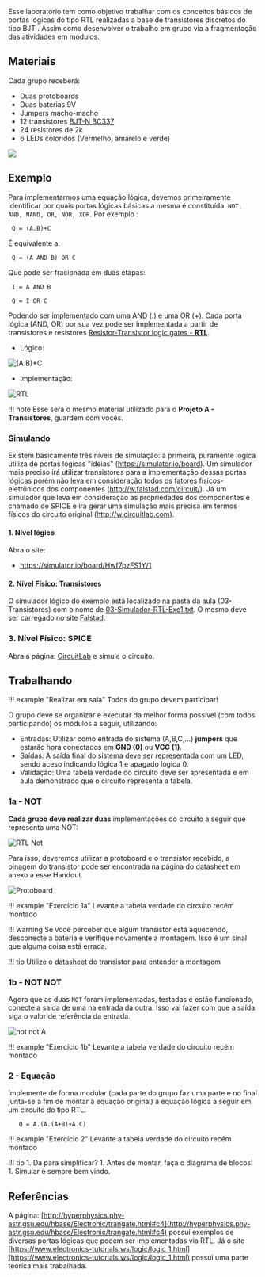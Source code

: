 Esse laboratório tem como objetivo trabalhar com os conceitos básicos de portas lógicas do tipo RTL realizadas a base de transistores discretos do tipo BJT . Assim como desenvolver o trabalho em grupo via a fragmentação das atividades em módulos.

## Materiais

Cada grupo receberá:

- Duas protoboards
- Duas baterias 9V
- Jumpers macho-macho
- 12 transistores [BJT-N BC337](https://www.onsemi.com/pub/Collateral/BC337-D.PDF)
- 24 resistores de 2k
- 6 LEDs coloridos (Vermelho, amarelo e verde)

![](figs/A-Transistores/materiais.jpg)

## Exemplo

Para implementarmos uma equação lógica, devemos primeiramente identificar por quais portas lógicas básicas a mesma é constituída: `NOT, AND, NAND, OR, NOR, XOR`. Por exemplo :

```
 Q = (A.B)+C
```

É equivalente a:

```
 Q = (A AND B) OR C
```

Que pode ser fracionada em duas etapas:

```
 I = A AND B

 Q = I OR C
```
 
Podendo ser implementado com uma AND (.) e uma OR (+). 
Cada porta lógica (AND, OR) por sua vez pode ser implementada a
partir de transistores e resistores
[Resistor-Transistor logic gates - **RTL**](https://en.wikipedia.org/wiki/Resistor%E2%80%93transistor_logic).

- Lógico:

![(A.B)+C](figs/A-Transistores/AandBorC.png)

- Implementação:

![RTL](figs/A-Transistores/AandBorC-rtl.png)

!!! note
    Esse será o mesmo material utilizado para o **Projeto A - Transistores**, guardem com vocês.

### Simulando

Existem basicamente três níveis de simulação: a primeira, puramente lógica utiliza de portas lógicas "ideias" (https://simulator.io/board). Um simulador mais preciso irá utilizar transistores para a implementação dessas portas lógicas porém não leva em consideração todos os fatores físicos-eletrônicos dos componentes (http://w.falstad.com/circuit/). Já um simulador que leva em consideração as propriedades dos componentes é chamado de SPICE e irá gerar uma simulação mais precisa em termos físicos do circuito original (http://w.circuitlab.com).

#### 1. Nível lógico

Abra o site:

- https://simulator.io/board/Hwf7pzFS1Y/1

#### 2. Nível Físico: Transistores

O simulador lógico do exemplo está localizado na pasta da aula (03-Transistores) com o nome de [03-Simulador-RTL-Exe1.txt](https://github.com/Insper/Z01.1/blob/master/Aulas/03-Transistores/exemplo.txt). O mesmo deve ser carregado no site [Falstad](http://www.falstad.com/circuit/).

### 3. Nível Físico: SPICE

Abra a página: [CircuitLab](https://www.circuitlab.com/circuit/8kqd6b55q67e/bjt-not/) e simule o circuito. 

## Trabalhando

!!! example "Realizar em sala"
    Todos do grupo devem participar!

O grupo deve se organizar e executar da melhor forma possível (com todos participando) os módulos a seguir, utilizando:

- Entradas: Utilizar como entrada do sistema (A,B,C,...) **jumpers** que estarão hora conectados em **GND (0)** ou **VCC (1)**. 
- Saídas: A saída final do sistema deve ser representada com um LED, sendo aceso indicando lógica 1 e apagado lógica 0.
- Validação: Uma tabela verdade do circuito deve ser apresentada e em aula demonstrado que o circuito representa a tabela.

### 1a - NOT

**Cada grupo deve realizar duas** implementações do circuito a seguir que representa uma NOT:

![RTL Not](figs/A-Transistores/rtl-not.png)

Para isso, deveremos utilizar a protoboard e o transistor recebido, a pinagem do transistor pode ser encontrada na página do datasheet em anexo a esse Handout.

![Protoboard](figs/A-Transistores/rtl-not-protoboard.png)

!!! example "Exercício 1a"
    Levante a tabela verdade do circuito recém montado

!!! warning
    Se você perceber que algum transistor está aquecendo,
    desconecte a bateria e verifique novamente a montagem.
    Isso é um sinal que alguma coisa está errada.

!!! tip
    Utilize o [datasheet](https://www.onsemi.com/pub/Collateral/BC337-D.PDF) do transistor para entender a montagem

### 1b - NOT NOT

Agora que as duas `NOT` foram implementadas, testadas e estão funcionado, conecte a saída de uma na entrada da outra. Isso vai fazer com que a saída siga o valor de referência da entrada.

![not not A](figs/A-Transistores/notnot.png)

!!! example "Exercício 1b"
    Levante a tabela verdade do circuito recém montado

### 2 - Equação

Implemente de forma modular (cada parte do grupo faz uma parte e no final 
junta-se a fim de montar a equação original) a equação lógica
a seguir em um circuito do tipo RTL. 

```
   Q = A.(A.(A+B)+A.C)
```

!!! example "Exercício 2"
    Levante a tabela verdade do circuito recém montado

!!! tip
    1. Da para simplificar?
    1. Antes de montar, faça o diagrama de blocos!
    1. Simular é sempre bem vindo.
    
## Referências

A página: [http://hyperphysics.phy-astr.gsu.edu/hbase/Electronic/trangate.html#c4](http://hyperphysics.phy-astr.gsu.edu/hbase/Electronic/trangate.html#c4) possui exemplos de diversas portas lógicas que podem ser implementadas via RTL. Já o site [https://www.electronics-tutorials.ws/logic/logic_1.html](https://www.electronics-tutorials.ws/logic/logic_1.html) possui uma parte teórica mais trabalhada.


